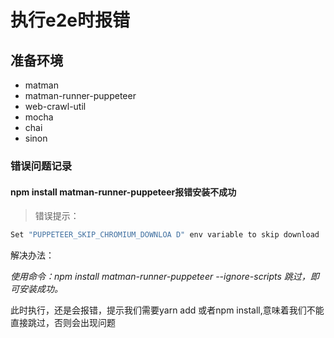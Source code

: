 # 执行e2e时报错

## 准备环境
- matman
- matman-runner-puppeteer
- web-crawl-util
- mocha
- chai
- sinon

### 错误问题记录

#### npm install matman-runner-puppeteer报错安装不成功
> 错误提示：

```bash
Set "PUPPETEER_SKIP_CHROMIUM_DOWNLOA D" env variable to skip download
```

解决办法：

*使用命令：npm install matman-runner-puppeteer  --ignore-scripts 跳过，即可安装成功。*

此时执行，还是会报错，提示我们需要yarn add 或者npm install,意味着我们不能直接跳过，否则会出现问题




